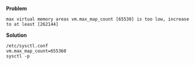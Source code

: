 **Problem**

```text
max virtual memory areas vm.max_map_count [65530] is too low, increase to at least [262144]
```

**Solution**

```shell
/etc/sysctl.conf
vm.max_map_count=655360
sysctl -p

```
